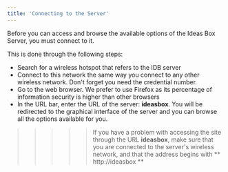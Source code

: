 ```yaml
---
title: 'Connecting to the Server'
---
```


Before you can access and browse the available options of the Ideas Box Server, you must connect to it.

This is done through the following steps:

- Search for a wireless hotspot that refers to the IDB server 
- Connect to this network the same way you connect to any other wireless network.  Don't forget you need the credential number. 
- Go to the web browser. We prefer to use Firefox as its percentage of information security is higher than other browsers
- In the URL bar, enter the URL of the server: **ideasbox**. You will be redirected to the graphical interface of the server and you can browse all the options available for you.


>>>>>If you have a problem with accessing the site through the URL **ideasbox**, make sure that you are connected to the server's wireless network, and that the address begins with ** http://ideasbox **
